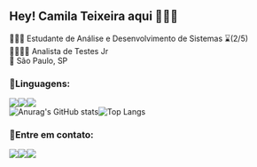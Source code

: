 ## Hey! Camila Teixeira aqui 🙋🏻‍♀️

👩🏽‍🎓 Estudante de Análise e Desenvolvimento de Sistemas ⌛(2/5)<br>
🕵🏻‍♀️🐞 Analista de Testes Jr<br>
📍 São Paulo, SP<br>

### 🌟Linguagens:
<img src="https://img.shields.io/badge/HTML5-E34F26?style=for-the-badge&logo=html5&logoColor=white"><img src="https://img.shields.io/badge/CSS3-1572B6?style=for-the-badge&logo=css3&logoColor=white"><img src="https://img.shields.io/badge/JavaScript-F7DF1E?style=for-the-badge&logo=javascript&logoColor=black"><br>
![Anurag's GitHub stats](https://github-readme-stats.vercel.app/api?username=camilaaptt&show_icons=true&theme=jolly)![Top Langs](https://github-readme-stats.vercel.app/api/top-langs/?username=camilaaptt&layout=compact&langs_count=16&theme=jolly)
 ### 🌟Entre em contato:
<a href="https://www.linkedin.com/in/camila-teixeira-05826a132/"><img src="https://img.shields.io/badge/LinkedIn-0077B5?style=for-the-badge&logo=linkedin&logoColor=white"><a href="mailto:camilaaptt@gmail.com"><img src="https://img.shields.io/badge/Gmail-D14836?style=for-the-badge&logo=gmail&logoColor=white"><a href="https://www.instagram.com/camilatvrs/"><img src="https://img.shields.io/badge/Instagram-E4405F?style=for-the-badge&logo=instagram&logoColor=white"><br>







